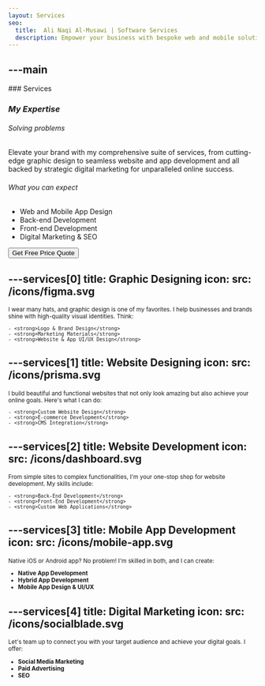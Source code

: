 ```yaml
---
layout: Services
seo:
  title:  Ali Naqi Al-Musawi | Software Services
  description: Empower your business with bespoke web and mobile solutions. I offer expertise in web applications, analytics, and hybrid mobile app development. Let's shape success together.
---
```




---main
---

<PageTitle>
  ### Services

  ### _My Expertise_
</PageTitle>

###### Solving problems

Elevate your brand with my comprehensive suite of services, from cutting-edge graphic design to seamless website and app development and all backed by strategic digital marketing for unparalleled online success.

###### What you can expect

- Web and Mobile App Design
- Back-end Development
- Front-end Development
- Digital Marketing & SEO


<Sep size="12" />

<Button href="/contact" variant="white" size="sm">
  Get Free Price Quote
</Button>



---services[0]
title: Graphic Designing
icon:
  src: /icons/figma.svg
---

<small>
  I wear many hats, and graphic design is one of my favorites. I help businesses and brands shine with high-quality visual identities. Think:

    - <strong>Logo & Brand Design</strong>
    - <strong>Marketing Materials</strong>
    - <strong>Website & App UI/UX Design</strong>

</small>



---services[1]
title: Website Designing
icon:
  src: /icons/prisma.svg
---

<small>
  I build beautiful and functional websites that not only look amazing but also achieve your online goals. Here's what I can do:

    - <strong>Custom Website Design</strong>
    - <strong>E-commerce Development</strong>
    - <strong>CMS Integration</strong>

</small>



---services[2]
title: Website Development
icon:
  src: /icons/dashboard.svg
---

<small>
  From simple sites to complex functionalities, I'm your one-stop shop for website development. My skills include:

    - <strong>Back-End Development</strong>
    - <strong>Front-End Development</strong>
    - <strong>Custom Web Applications</strong>
</small>



---services[3]
title: Mobile App Development
icon:
  src: /icons/mobile-app.svg
---

<small>
  Native iOS or Android app? No problem! I'm skilled in both, and I can create:


  - <strong>Native App Development</strong>
  - <strong>Hybrid App Development</strong>
  - <strong>Mobile App Design & UI/UX</strong>
</small>



---services[4]
title: Digital Marketing
icon:
  src: /icons/socialblade.svg
---

<small>
  Let's team up to connect you with your target audience and achieve your digital goals. I offer:

  - <strong>Social Media Marketing</strong>
  - <strong>Paid Advertising</strong>
  - <strong>SEO</strong>
</small>
